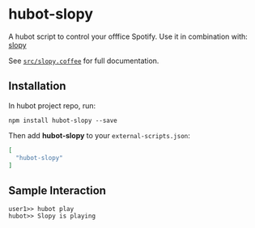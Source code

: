 # hubot-slopy

A hubot script to control your offfice Spotify. Use it in combination with:
[slopy](https://github.com/nicka/slopy)

See [`src/slopy.coffee`](src/slopy.coffee) for full documentation.

## Installation

In hubot project repo, run:

`npm install hubot-slopy --save`

Then add **hubot-slopy** to your `external-scripts.json`:

```json
[
  "hubot-slopy"
]
```

## Sample Interaction

```
user1>> hubot play
hubot>> Slopy is playing
```
